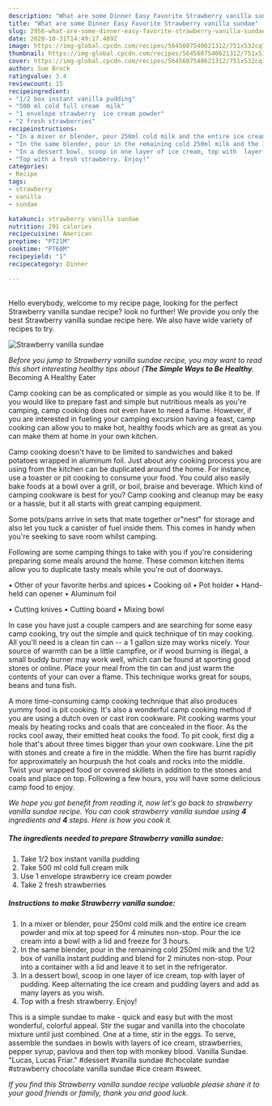 ```yaml
---
description: "What are some Dinner Easy Favorite Strawberry vanilla sundae"
title: "What are some Dinner Easy Favorite Strawberry vanilla sundae"
slug: 2956-what-are-some-dinner-easy-favorite-strawberry-vanilla-sundae
date: 2020-10-31T14:49:17.409Z
image: https://img-global.cpcdn.com/recipes/5645607540621312/751x532cq70/strawberry-vanilla-sundae-recipe-main-photo.jpg
thumbnail: https://img-global.cpcdn.com/recipes/5645607540621312/751x532cq70/strawberry-vanilla-sundae-recipe-main-photo.jpg
cover: https://img-global.cpcdn.com/recipes/5645607540621312/751x532cq70/strawberry-vanilla-sundae-recipe-main-photo.jpg
author: Sue Brock
ratingvalue: 3.4
reviewcount: 15
recipeingredient:
- "1/2 box instant vanilla pudding"
- "500 ml cold full cream  milk"
- "1 envelope strawberry  ice cream powder"
- "2 fresh strawberries"
recipeinstructions:
- "In a mixer or blender, pour 250ml cold milk and the entire ice cream powder and mix at top speed for 4 minutes non-stop. Pour the ice cream into a bowl with a lid and freeze for 3 hours."
- "In the same blender, pour in the remaining cold 250ml milk and the 1/2 box of vanilla instant pudding and blend for 2 minutes non-stop. Pour into a container with a lid and leave it to set in the refrigerator."
- "In a dessert bowl, scoop in one layer of ice cream, top with  layer of pudding. Keep alternating the ice cream and pudding layers and add as many layers as you wish."
- "Top with a fresh strawberry. Enjoy!"
categories:
- Recipe
tags:
- strawberry
- vanilla
- sundae

katakunci: strawberry vanilla sundae 
nutrition: 291 calories
recipecuisine: American
preptime: "PT21M"
cooktime: "PT60M"
recipeyield: "1"
recipecategory: Dinner

---
```

<br>
Hello everybody, welcome to my recipe page, looking for the perfect Strawberry vanilla sundae recipe? look no further! We provide you only the best Strawberry vanilla sundae recipe here. We also have wide variety of recipes to try.
<br>


![Strawberry vanilla sundae](https://img-global.cpcdn.com/recipes/5645607540621312/751x532cq70/strawberry-vanilla-sundae-recipe-main-photo.jpg)

<i>Before you jump to Strawberry vanilla sundae recipe, you may want to read this short interesting healthy tips about {<strong>The Simple Ways to Be Healthy</strong>.</i>
Becoming A Healthy Eater

    
Camp cooking can be as complicated or simple as you would like it to be. If you would like to prepare fast and simple but nutritious meals as you're camping, camp cooking does not even have to need a flame. However, if you are interested in fueling your camping excursion having a feast, camp cooking can allow you to make hot, healthy foods which are as great as you can make them at home in your own kitchen.

Camp cooking doesn't have to be limited to sandwiches and baked potatoes wrapped in aluminum foil.  Just about any cooking process you are using from the kitchen can be duplicated around the home. For instance, use a toaster or pit cooking to consume your food. You could also easily bake foods at a bowl over a grill, or boil, braise and beverage. Which kind of camping cookware is best for you? Camp cooking and cleanup may be easy or a hassle, but it all starts with great camping equipment.

Some pots/pans arrive in sets that mate together or"nest" for storage and also let you tuck a canister of fuel inside them. This comes in handy when you're seeking to save room whilst camping.

Following are some camping things to take with you if you're considering preparing some meals around the home. These common kitchen items allow you to duplicate tasty meals while you're out of doorways.


• Other of your favorite herbs and spices
• Cooking oil
• Pot holder
• Hand-held can opener
• Aluminum foil

• Cutting knives
• Cutting board
• Mixing bowl


In case you have just a couple campers and are searching for some easy camp cooking, try out the simple and quick technique of tin may cooking. All you'll need is a clean tin can -- a 1 gallon size may works nicely. Your source of warmth can be a little campfire, or if wood burning is illegal, a small buddy burner may work well, which can be found at sporting good stores or online. Place your meal from the tin can and just warm the contents of your can over a flame.  This technique works great for soups, beans and tuna fish.

A more time-consuming camp cooking technique that also produces yummy food is pit cooking.  It's also a wonderful camp cooking method if you are using a dutch oven or cast iron cookware. Pit cooking warms your meals by heating rocks and coals that are concealed in the floor. As the rocks cool away, their emitted heat cooks the food. To pit cook, first dig a hole that's about three times bigger than your own cookware. Line the pit with stones and create a fire in the middle. When the fire has burnt rapidly for approximately an hourpush the hot coals and rocks into the middle. Twist your wrapped food or covered skillets in addition to the stones and coals and place on top. Following a few hours, you will have some delicious camp food to enjoy.


<i>We hope you got benefit from reading it, now let's go back to strawberry vanilla sundae recipe. You can cook strawberry vanilla sundae using <strong>4</strong> ingredients and <strong>4</strong> steps. Here is how you cook it.
</i>

##### The ingredients needed to prepare Strawberry vanilla sundae:

1. Take 1/2 box instant vanilla pudding
1. Take 500 ml cold full cream  milk
1. Use 1 envelope strawberry  ice cream powder
1. Take 2 fresh strawberries


##### Instructions to make Strawberry vanilla sundae:

1. In a mixer or blender, pour 250ml cold milk and the entire ice cream powder and mix at top speed for 4 minutes non-stop. Pour the ice cream into a bowl with a lid and freeze for 3 hours.
1. In the same blender, pour in the remaining cold 250ml milk and the 1/2 box of vanilla instant pudding and blend for 2 minutes non-stop. Pour into a container with a lid and leave it to set in the refrigerator.
1. In a dessert bowl, scoop in one layer of ice cream, top with  layer of pudding. Keep alternating the ice cream and pudding layers and add as many layers as you wish.
1. Top with a fresh strawberry. Enjoy!


This is a simple sundae to make - quick and easy but with the most wonderful, colorful appeal. Stir the sugar and vanilla into the chocolate mixture until just combined. One at a time, stir in the eggs. To serve, assemble the sundaes in bowls with layers of ice cream, strawberries, pepper syrup, pavlova and then top with monkey blood. Vanilla Sundae. &#34;Lucas, Lucas Friar.&#34; #dessert #vanilla sundae #chocolate sundae #strawberry chocolate vanilla sundae #ice cream #sweet. 

<i>If you find this Strawberry vanilla sundae recipe valuable please share it to your good friends or family, thank you and good luck.</i>
